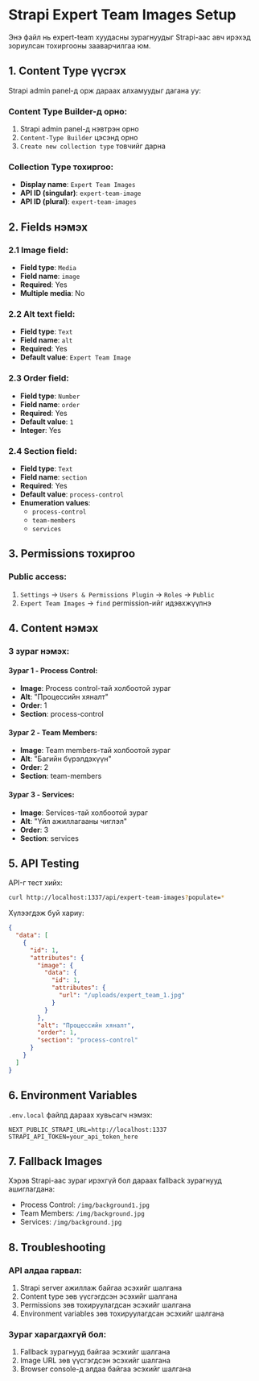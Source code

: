 # Strapi Expert Team Images Setup

Энэ файл нь expert-team хуудасны зурагнуудыг Strapi-аас авч ирэхэд зориулсан тохиргооны зааварчилгаа юм.

## 1. Content Type үүсгэх

Strapi admin panel-д орж дараах алхамуудыг дагана уу:

### Content Type Builder-д орно:
1. Strapi admin panel-д нэвтрэн орно
2. `Content-Type Builder` цэсэнд орно
3. `Create new collection type` товчийг дарна

### Collection Type тохиргоо:
- **Display name**: `Expert Team Images`
- **API ID (singular)**: `expert-team-image`
- **API ID (plural)**: `expert-team-images`

## 2. Fields нэмэх

### 2.1 Image field:
- **Field type**: `Media`
- **Field name**: `image`
- **Required**: Yes
- **Multiple media**: No

### 2.2 Alt text field:
- **Field type**: `Text`
- **Field name**: `alt`
- **Required**: Yes
- **Default value**: `Expert Team Image`

### 2.3 Order field:
- **Field type**: `Number`
- **Field name**: `order`
- **Required**: Yes
- **Default value**: `1`
- **Integer**: Yes

### 2.4 Section field:
- **Field type**: `Text`
- **Field name**: `section`
- **Required**: Yes
- **Default value**: `process-control`
- **Enumeration values**: 
  - `process-control`
  - `team-members`
  - `services`

## 3. Permissions тохиргоо

### Public access:
1. `Settings` → `Users & Permissions Plugin` → `Roles` → `Public`
2. `Expert Team Images` → `find` permission-ийг идэвхжүүлнэ

## 4. Content нэмэх

### 3 зураг нэмэх:

#### Зураг 1 - Process Control:
- **Image**: Process control-тай холбоотой зураг
- **Alt**: "Процессийн хяналт"
- **Order**: 1
- **Section**: process-control

#### Зураг 2 - Team Members:
- **Image**: Team members-тай холбоотой зураг
- **Alt**: "Багийн бүрэлдэхүүн"
- **Order**: 2
- **Section**: team-members

#### Зураг 3 - Services:
- **Image**: Services-тай холбоотой зураг
- **Alt**: "Үйл ажиллагааны чиглэл"
- **Order**: 3
- **Section**: services

## 5. API Testing

API-г тест хийх:
```bash
curl http://localhost:1337/api/expert-team-images?populate=*
```

Хүлээгдэж буй хариу:
```json
{
  "data": [
    {
      "id": 1,
      "attributes": {
        "image": {
          "data": {
            "id": 1,
            "attributes": {
              "url": "/uploads/expert_team_1.jpg"
            }
          }
        },
        "alt": "Процессийн хяналт",
        "order": 1,
        "section": "process-control"
      }
    }
  ]
}
```

## 6. Environment Variables

`.env.local` файлд дараах хувьсагч нэмэх:
```env
NEXT_PUBLIC_STRAPI_URL=http://localhost:1337
STRAPI_API_TOKEN=your_api_token_here
```

## 7. Fallback Images

Хэрэв Strapi-аас зураг ирэхгүй бол дараах fallback зурагнууд ашиглагдана:
- Process Control: `/img/background1.jpg`
- Team Members: `/img/background.jpg`
- Services: `/img/background.jpg`

## 8. Troubleshooting

### API алдаа гарвал:
1. Strapi server ажиллаж байгаа эсэхийг шалгана
2. Content type зөв үүсгэгдсэн эсэхийг шалгана
3. Permissions зөв тохируулагдсан эсэхийг шалгана
4. Environment variables зөв тохируулагдсан эсэхийг шалгана

### Зураг харагдахгүй бол:
1. Fallback зурагнууд байгаа эсэхийг шалгана
2. Image URL зөв үүсгэгдсэн эсэхийг шалгана
3. Browser console-д алдаа байгаа эсэхийг шалгана
